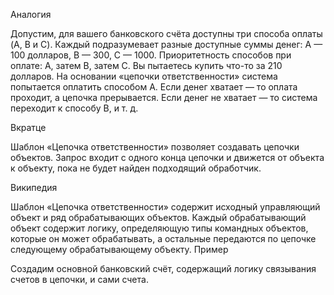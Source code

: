 Аналогия


Допустим, для вашего банковского счёта доступны три способа оплаты (A, B и C). Каждый подразумевает разные доступные суммы денег: A — 100 долларов, B — 300, C — 1000. Приоритетность способов при оплате: А, затем В, затем С. Вы пытаетесь купить что-то за 210 долларов. На основании «цепочки ответственности» система попытается оплатить способом А. Если денег хватает — то оплата проходит, а цепочка прерывается. Если денег не хватает — то система переходит к способу В, и т. д.


Вкратце


Шаблон «Цепочка ответственности» позволяет создавать цепочки объектов. Запрос входит с одного конца цепочки и движется от объекта к объекту, пока не будет найден подходящий обработчик.


Википедия


Шаблон «Цепочка ответственности» содержит исходный управляющий объект и ряд обрабатывающих объектов. Каждый обрабатывающий объект содержит логику, определяющую типы командных объектов, которые он может обрабатывать, а остальные передаются по цепочке следующему обрабатывающему объекту.
Пример


Создадим основной банковский счёт, содержащий логику связывания счетов в цепочки, и сами счета.